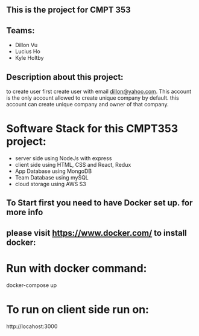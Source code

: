 ## This is the project for CMPT 353

## Teams:

- Dillon Vu
- Lucius Ho
- Kyle Holtby



## Description about this project:

to create user first create user with email dillon@yahoo.com.
This account is the only account allowed to create unique company by default.
this account can create unique company and owner of that company.

# Software Stack for this CMPT353 project:
- server side using NodeJs with express
- client side using HTML, CSS and React, Redux
- App Database using MongoDB
- Team Database using mySQL
- cloud storage using AWS S3

## To Start first you need to have Docker set up. for more info
## please visit https://www.docker.com/ to install docker:

# Run with docker command:
docker-compose up

# To run on client side run on:
http://locahost:3000






